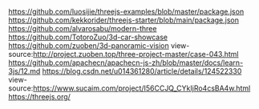 https://github.com/luosijie/threejs-examples/blob/master/package.json
https://github.com/kekkorider/threejs-starter/blob/main/package.json
https://github.com/alvarosabu/modern-three
https://github.com/TotoroZuo/3d-car-showcase
https://github.com/zuoben/3d-panoramic-vision
view-source:http://project.zuoben.top/three-project-master/case-043.html
https://github.com/apachecn/apachecn-js-zh/blob/master/docs/learn-3js/12.md
https://blog.csdn.net/u014361280/article/details/124522330
view-source:https://www.sucaim.com/project/I56CCJQ_CYkIjRo4csBA4w.html
https://threejs.org/
